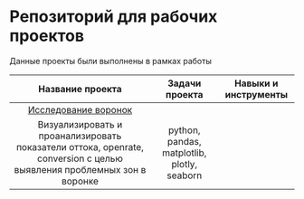 # Репозиторий для рабочих проектов

Данные проекты были выполнены в рамках работы


| Название проекта | Задачи проекта | Навыки и инструменты |
| :--------------------: | :---------------------: |:---------------------------:|
| [Исследование воронок](https://github.com/OlegPanin1/work_projects/tree/main/Исследование%20воронок%20в%20Senler)
 | Визуализировать и проанализировать показатели оттока, openrate, conversion с целью выявления проблемных зон в воронке | python, pandas, matplotlib, plotly, seaborn|

